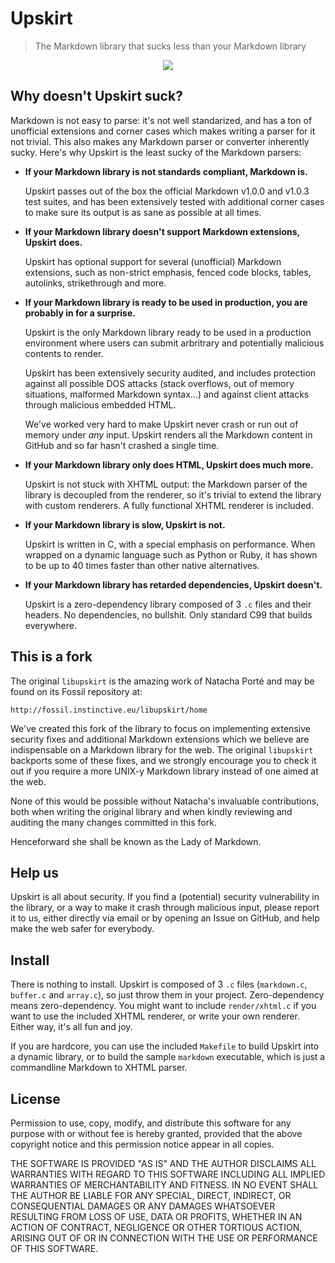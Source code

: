 Upskirt
=======

> The Markdown library that sucks less than your Markdown library

<center><img src="http://octodex.github.com/images/monroe.jpg"></center>

Why doesn't Upskirt suck?
-------------------------

Markdown is not easy to parse: it's not well standarized, and has a ton of unofficial
extensions and corner cases which makes writing a parser for it not trivial. This also
makes any Markdown parser or converter inherently sucky. Here's why Upskirt is the
least sucky of the Markdown parsers:

*	**If your Markdown library is not standards compliant, Markdown is.**

	Upskirt passes out of the box the official Markdown v1.0.0 and v1.0.3
	test suites, and has been extensively tested with additional corner cases
	to make sure its output is as sane as possible at all times.

*	**If your Markdown library doesn't support Markdown extensions, Upskirt does.**

	Upskirt has optional support for several (unofficial) Markdown extensions,
	such as non-strict emphasis, fenced code blocks, tables, autolinks,
	strikethrough and more.

*	**If your Markdown library is ready to be used in production, you are probably in
	for a surprise.**
	
	Upskirt is the only Markdown library ready to be used in a production environment
	where users can submit arbritrary and potentially malicious contents to render.

	Upskirt has been extensively security audited, and includes protection against
	all possible DOS attacks (stack overflows, out of memory situations, malformed
	Markdown syntax...) and against client attacks through malicious embedded HTML.

	We've worked very hard to make Upskirt never crash or run out of memory
	under *any* input. Upskirt renders all the Markdown content in GitHub and so
	far hasn't crashed a single time. 

*	**If your Markdown library only does HTML, Upskirt does much more.**

	Upskirt is not stuck with XHTML output: the Markdown parser of the library
	is decoupled from the renderer, so it's trivial to extend the library with
	custom renderers. A fully functional XHTML renderer is included.

*	**If your Markdown library is slow, Upskirt is not.**

	Upskirt is written in C, with a special emphasis on performance. When wrapped
	on a dynamic language such as Python or Ruby, it has shown to be up to 40
	times faster than other native alternatives.

*	**If your Markdown library has retarded dependencies, Upskirt doesn't.**

	Upskirt is a zero-dependency library composed of 3 `.c` files and their headers.
	No dependencies, no bullshit. Only standard C99 that builds everywhere.

This is a fork
--------------

The original `libupskirt` is the amazing work of Natacha Porté and may be found
on its Fossil repository at:

	http://fossil.instinctive.eu/libupskirt/home

We've created this fork of the library to focus on implementing extensive security fixes and
additional Markdown extensions which we believe are indispensable on a Markdown library
for the web. The original `libupskirt` backports some of these fixes, and we strongly
encourage you to check it out if you require a more UNIX-y Markdown library instead of one
aimed at the web.

None of this would be possible without Natacha's invaluable contributions, both when
writing the original library and when kindly reviewing and auditing the many changes
committed in this fork.

Henceforward she shall be known as the Lady of Markdown.

Help us
-------

Upskirt is all about security. If you find a (potential) security vulnerability in the library, or a way to make it crash
through malicious input, please report it to us, either directly via email or by opening an Issue on GitHub, and help
make the web safer for everybody.

Install
-------

There is nothing to install. Upskirt is composed of 3 `.c` files (`markdown.c`, `buffer.c` and `array.c`),
so just throw them in your project. Zero-dependency means zero-dependency. You might want to include `render/xhtml.c`
if you want to use the included XHTML renderer, or write your own renderer. Either way, it's all fun and joy.

If you are hardcore, you can use the included `Makefile` to build Upskirt into a dynamic library, or to build
the sample `markdown` executable, which is just a commandline Markdown to XHTML parser.

License
-------

Permission to use, copy, modify, and distribute this software for any
purpose with or without fee is hereby granted, provided that the above
copyright notice and this permission notice appear in all copies.

THE SOFTWARE IS PROVIDED "AS IS" AND THE AUTHOR DISCLAIMS ALL WARRANTIES
WITH REGARD TO THIS SOFTWARE INCLUDING ALL IMPLIED WARRANTIES OF
MERCHANTABILITY AND FITNESS. IN NO EVENT SHALL THE AUTHOR BE LIABLE FOR
ANY SPECIAL, DIRECT, INDIRECT, OR CONSEQUENTIAL DAMAGES OR ANY DAMAGES
WHATSOEVER RESULTING FROM LOSS OF USE, DATA OR PROFITS, WHETHER IN AN
ACTION OF CONTRACT, NEGLIGENCE OR OTHER TORTIOUS ACTION, ARISING OUT OF
OR IN CONNECTION WITH THE USE OR PERFORMANCE OF THIS SOFTWARE.
